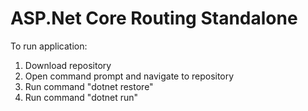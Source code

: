 # ASP.Net Core Routing Standalone

To run application:
1. Download repository
2. Open command prompt and navigate to repository
3. Run command "dotnet restore"
4. Run command "dotnet run"
